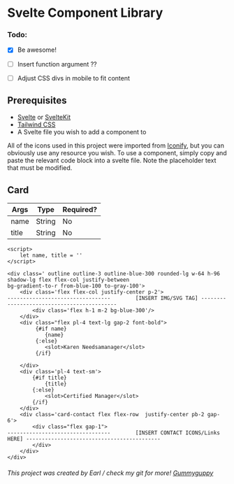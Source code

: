 # Svelte Component Library #

### Todo: ###

- [x] Be awesome!
- [ ] Insert function argument ??
- [ ] Adjust CSS divs in mobile to fit content



## Prerequisites 

- [Svelte](https://svelte.dev/) or [SvelteKit](https://kit.svelte.dev/)
- [Tailwind CSS](https://tailwindcss.com/)
- A Svelte file you wish to add a component to

All of the icons used in this project were imported from [Iconify](https://iconify.design/), but you can obviously use any resource you wish. 
To use a component, simply copy and paste the relevant code block into a svelte file. Note the placeholder text that must be modified.

## Card

Args | Type | Required?
--- | --- | ---
name | String | No
title | String | No


```
<script>
    let name, title = ''
</script>

<div class=' outline outline-3 outline-blue-300 rounded-lg w-64 h-96 shadow-lg flex flex-col justify-between
bg-gradient-to-r from-blue-100 to-gray-100'>
    <div class='flex flex-col justify-center p-2'>
---------------------------------        [INSERT IMG/SVG TAG] -------------------------------------------
        <div class='flex h-1 m-2 bg-blue-300'/>
    </div>
    <div class="flex pl-4 text-lg gap-2 font-bold">
         {#if name}
            {name}
         {:else}
            <slot>Karen Needsamanager</slot>
         {/if}
        
    </div>
    <div class='pl-4 text-sm'>
        {#if title}
            {title}
        {:else}
            <slot>Certified Manager</slot>
        {/if}
    </div>
    <div class='card-contact flex flex-row  justify-center pb-2 gap-6'>
        <div class="flex gap-1">
---------------------------------        [INSERT CONTACT ICONS/Links HERE] -------------------------------------------
        </div>
    </div>
</div>

```

###### This project was created by Earl / check my git for more! [Gummyguppy](https://github.com/gummyguppy) ######
